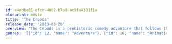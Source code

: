 ```yaml
---
id: e4edbe01-efcd-40b7-b7b8-ac9fa4331f1a
blueprint: movie
title: 'The Croods'
release_date: '2013-03-20'
overview: "The Croods is a prehistoric comedy adventure that follows the world's first family as they embark on a journey of a lifetime when the cave that has always shielded them from danger is destroyed. Traveling across a spectacular landscape, the Croods discover an incredible new world filled with fantastic creatures -- and their outlook is changed forever."
genres: '[{"id": 12, "name": "Adventure"}, {"id": 16, "name": "Animation"}, {"id": 35, "name": "Comedy"}, {"id": 10751, "name": "Family"}, {"id": 14, "name": "Fantasy"}]'
---
```

